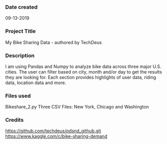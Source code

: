 ### Date created
09-13-2019

### Project Title
My Bike Sharing Data - authored by TechDeus

### Description
I am using Pandas and Numpy to analyze bike data across three major U.S. cities. The user can filter based on city, month and/or day to get the results they are looking for. Each section provides highlights of user data, riding data, location data and more.

### Files used
Bikeshare_2.py
Three CSV Files: New York, Chicago and Washington

### Credits
https://github.com/techdeus/pdsnd_github.git
https://www.kaggle.com/c/bike-sharing-demand
